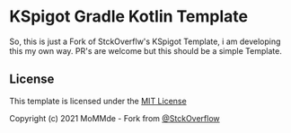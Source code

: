 # KSpigot Gradle Kotlin Template

So, this is just a Fork of StckOverflw's KSpigot Template, i am developing this my own way.
PR's are welcome but this should be a simple Template.

## License
This template is licensed under the [MIT License](https://choosealicense.com/licenses/mit/)

Copyright (c) 2021 MoMMde - Fork from [@StckOverflow]("https://github.com/stckoverflw")
